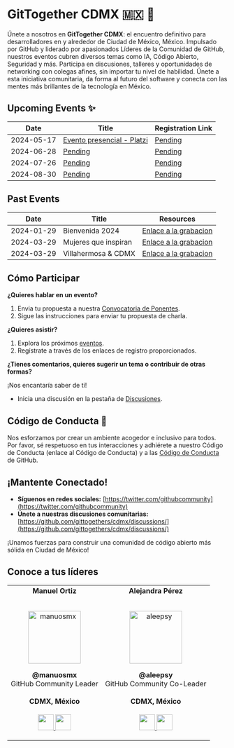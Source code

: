 # GitTogether CDMX 🇲🇽 🚀

Únete a nosotros en **GitTogether CDMX**: el encuentro definitivo para desarrolladores en y alrededor de Ciudad de México, México. Impulsado por GitHub y liderado por apasionados Líderes de la Comunidad de GitHub, nuestros eventos cubren diversos temas como IA, Código Abierto, Seguridad y más. Participa en discusiones, talleres y oportunidades de networking con colegas afines, sin importar tu nivel de habilidad. Únete a esta iniciativa comunitaria, da forma al futuro del software y conecta con las mentes más brillantes de la tecnología en México.

## Upcoming Events ✨

| Date | Title | Registration Link |
|---|---|---|
| 2024-05-17 | [Evento presencial - Platzi]() | [Pending](https://www.meetup.com/github-cdmx/) | 
| 2024-06-28 | [Pending]() | [Pending](https://www.meetup.com/github-cdmx/) | 
| 2024-07-26 | [Pending]() | [Pending](https://www.meetup.com/github-cdmx/) | 
| 2024-08-30 | [Pending]() | [Pending](https://www.meetup.com/github-cdmx/) | 
## Past Events 

| Date | Title | Resources |
|---|---|---|
| 2024-01-29 | Bienvenida 2024 | [Enlace a la grabacion](https://stdntpartners-my.sharepoint.com/:f:/g/personal/manuel_ortiz_studentambassadors_com/EgKtoynLqW5LrIwmDBt9a3kBQWOCrDx9ulHNkHdKzNFN-g) |
| 2024-03-29 | Mujeres que inspiran | [Enlace a la grabacion](https://www.youtube.com/watch?v=VrxmfQDVV0M) |
| 2024-03-29 | Villahermosa & CDMX | [Enlace a la grabacion](https://www.twitch.tv/videos/2103498894) | 

## Cómo Participar

**¿Quieres hablar en un evento?**

1. Envia tu propuesta a nuestra [Convocatoria de Ponentes](https://docs.google.com/forms/d/e/1FAIpQLSeb8X6mUgr5-OYeDfdMkVFzGhfP4SGZEPaah2hsOrN77lHrSQ/viewform).
2. Sigue las instrucciones para enviar tu propuesta de charla.

**¿Quieres asistir?**

1. Explora los próximos [eventos](https://www.meetup.com/github-cdmx/).
2. Regístrate a través de los enlaces de registro proporcionados.

**¿Tienes comentarios, quieres sugerir un tema o contribuir de otras formas?**

¡Nos encantaría saber de ti!
* Inicia una discusión en la pestaña de [Discusiones](https://github.com/gittogethers/cdmx/discussions/).

## Código de Conducta 🤝

Nos esforzamos por crear un ambiente acogedor e inclusivo para todos. Por favor, sé respetuoso en tus interacciones y adhiérete a nuestro Código de Conducta (enlace al Código de Conducta) y a las [Código de Conducta](https://docs.github.com/es/site-policy/github-terms/github-community-guidelines) de GitHub.

## ¡Mantente Conectado!

* **Síguenos en redes sociales:** [https://twitter.com/githubcommunity](https://twitter.com/githubcommunity)
* **Únete a nuestras discusiones comunitarias:** [https://github.com/gittogethers/cdmx/discussions/](https://github.com/gittogethers/cdmx/discussions/)

¡Unamos fuerzas para construir una comunidad de código abierto más sólida en Ciudad de México!

## Conoce a tus líderes
<table align="center">
  <tr align="center">
    <td>
      <strong>Manuel Ortiz</strong>
      <p align="center">
        <br>
        <a href="https://www.instagram.com/manuosmx/">
          <img src="https://avatars.githubusercontent.com/u/42986813?v=4"  height="120" alt="manuosmx">
        </a>
      </p>
      <p align="center">
        <strong>@manuosmx</strong><br>
        GitHub Community Leader<br>
        <br><strong>CDMX, México</strong><br>
        <br>
        <a href="https://github.com/ManuOSMx">
          <img src="http://www.iconninja.com/files/241/825/211/round-collaboration-social-github-code-circle-network-icon.svg" width="36" height = "36"/>
        </a>
        <a href="https://www.linkedin.com/in/manuosmx/">
          <img src="http://www.iconninja.com/files/863/607/751/network-linkedin-social-connection-circular-circle-media-icon.svg" width="36" height="36"/>
        </a>
      </p>
    </td>
    <td>
      <strong>Alejandra Pérez</strong>
      <p align="center">
        <br>
        <a href="https://twitter.com/_aleepsy">
          <img src="https://avatars.githubusercontent.com/u/7855169?v=4"  height="120" alt="aleepsy">
        </a>
      </p>
      <p align="center">
        <strong>@aleepsy</strong><br>
        GitHub Community Co-Leader<br>
        <br><strong>CDMX, México</strong><br>
        <br>
        <a href="https://github.com/aleepsy">
          <img src="http://www.iconninja.com/files/241/825/211/round-collaboration-social-github-code-circle-network-icon.svg" width="36" height = "36"/>
        </a>
        <a href="https://www.linkedin.com/in/apcastillo/">
          <img src="http://www.iconninja.com/files/863/607/751/network-linkedin-social-connection-circular-circle-media-icon.svg" width="36" height="36"/>
        </a>
      </p>
    </td>
    
  </tr>
  <tr align="center">
  </tr>
  <!-- P.D: Si ya son 4 personas en una fila, agregar otro <tr align="center"></tr> justo arriba de esta linea y seguir los mismas instrucciones de los <td>. Para que no se vea amontonado. -->
</table>
